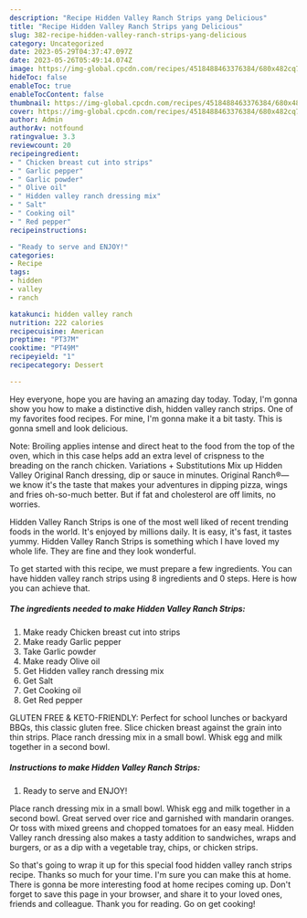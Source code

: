 ```yaml
---
description: "Recipe Hidden Valley Ranch Strips yang Delicious"
title: "Recipe Hidden Valley Ranch Strips yang Delicious"
slug: 382-recipe-hidden-valley-ranch-strips-yang-delicious
category: Uncategorized
date: 2023-05-29T04:37:47.097Z
date: 2023-05-26T05:49:14.074Z
image: https://img-global.cpcdn.com/recipes/4518488463376384/680x482cq70/hidden-valley-ranch-strips-recipe-main-photo.jpg
hideToc: false
enableToc: true
enableTocContent: false
thumbnail: https://img-global.cpcdn.com/recipes/4518488463376384/680x482cq70/hidden-valley-ranch-strips-recipe-main-photo.jpg
cover: https://img-global.cpcdn.com/recipes/4518488463376384/680x482cq70/hidden-valley-ranch-strips-recipe-main-photo.jpg
author: Admin
authorAv: notfound
ratingvalue: 3.3
reviewcount: 20
recipeingredient:
- " Chicken breast cut into strips"
- " Garlic pepper"
- " Garlic powder"
- " Olive oil"
- " Hidden valley ranch dressing mix"
- " Salt"
- " Cooking oil"
- " Red pepper"
recipeinstructions:

- "Ready to serve and ENJOY!"
categories:
- Recipe
tags:
- hidden
- valley
- ranch

katakunci: hidden valley ranch 
nutrition: 222 calories
recipecuisine: American
preptime: "PT37M"
cooktime: "PT49M"
recipeyield: "1"
recipecategory: Dessert

---
```



Hey everyone, hope you are having an amazing day today. Today, I'm gonna show you how to make a distinctive dish, hidden valley ranch strips. One of my favorites food recipes. For mine, I'm gonna make it a bit tasty. This is gonna smell and look delicious.

Note: Broiling applies intense and direct heat to the food from the top of the oven, which in this case helps add an extra level of crispness to the breading on the ranch chicken. Variations + Substitutions Mix up Hidden Valley Original Ranch dressing, dip or sauce in minutes. Original Ranch®—we know it&#39;s the taste that makes your adventures in dipping pizza, wings and fries oh-so-much better. But if fat and cholesterol are off limits, no worries.

Hidden Valley Ranch Strips is one of the most well liked of recent trending foods in the world. It's enjoyed by millions daily. It is easy, it's fast, it tastes yummy. Hidden Valley Ranch Strips is something which I have loved my whole life. They are fine and they look wonderful.


To get started with this recipe, we must prepare a few ingredients. You can have hidden valley ranch strips using 8 ingredients and 0 steps. Here is how you can achieve that.

<!--inarticleads1-->

##### The ingredients needed to make Hidden Valley Ranch Strips:

1. Make ready  Chicken breast cut into strips
1. Make ready  Garlic pepper
1. Take  Garlic powder
1. Make ready  Olive oil
1. Get  Hidden valley ranch dressing mix
1. Get  Salt
1. Get  Cooking oil
1. Get  Red pepper


GLUTEN FREE &amp; KETO-FRIENDLY: Perfect for school lunches or backyard BBQs, this classic gluten free. Slice chicken breast against the grain into thin strips. Place ranch dressing mix in a small bowl. Whisk egg and milk together in a second bowl. 

<!--inarticleads2-->

##### Instructions to make Hidden Valley Ranch Strips:


1. Ready to serve and ENJOY!

Place ranch dressing mix in a small bowl. Whisk egg and milk together in a second bowl. Great served over rice and garnished with mandarin oranges. Or toss with mixed greens and chopped tomatoes for an easy meal. Hidden Valley ranch dressing also makes a tasty addition to sandwiches, wraps and burgers, or as a dip with a vegetable tray, chips, or chicken strips. 

So that's going to wrap it up for this special food hidden valley ranch strips recipe. Thanks so much for your time. I'm sure you can make this at home. There is gonna be more interesting food at home recipes coming up. Don't forget to save this page in your browser, and share it to your loved ones, friends and colleague. Thank you for reading. Go on get cooking!
